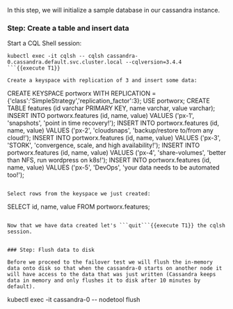 In this step, we will initialize a sample database in our cassandra instance.

### Step: Create a table and insert data

Start a CQL Shell session:
```
kubectl exec -it cqlsh -- cqlsh cassandra-0.cassandra.default.svc.cluster.local --cqlversion=3.4.4
```{{execute T1}}

Create a keyspace with replication of 3 and insert some data:
```
CREATE KEYSPACE portworx WITH REPLICATION = {'class':'SimpleStrategy','replication_factor':3};
USE portworx;
CREATE TABLE features (id varchar PRIMARY KEY, name varchar, value varchar);
INSERT INTO portworx.features (id, name, value) VALUES ('px-1', 'snapshots', 'point in time recovery!');
INSERT INTO portworx.features (id, name, value) VALUES ('px-2', 'cloudsnaps', 'backup/restore to/from any cloud!');
INSERT INTO portworx.features (id, name, value) VALUES ('px-3', 'STORK', 'convergence, scale, and high availability!');
INSERT INTO portworx.features (id, name, value) VALUES ('px-4', 'share-volumes', 'better than NFS, run wordpress on k8s!');
INSERT INTO portworx.features (id, name, value) VALUES ('px-5', 'DevOps', 'your data needs to be automated too!');
```{{execute T1}}

Select rows from the keyspace we just created:
```
SELECT id, name, value FROM portworx.features;
```{{execute T1}}

Now that we have data created let's ```quit```{{execute T1}} the cqlsh session.


### Step: Flush data to disk

Before we proceed to the failover test we will flush the in-memory data onto disk so that when the cassandra-0 starts on another node it will have access to the data that was just written (Cassandra keeps data in memory and only flushes it to disk after 10 minutes by default).

```
kubectl exec -it cassandra-0 -- nodetool flush
```{{execute T1}}
